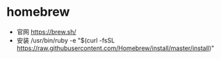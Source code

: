 # homebrew
- 官网
    https://brew.sh/
- 安装
    /usr/bin/ruby -e "$(curl -fsSL https://raw.githubusercontent.com/Homebrew/install/master/install)"
